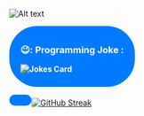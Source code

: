 ![Alt text](https://drive.google.com/uc?export=view&id=1RZOpE8M0nHUGEdjqMO64L6tll5g0Uu9W)

<!--
**oleksandr-kaledin/oleksandr-kaledin** is a ✨ _special_ ✨ repository because its `README.md` (this file) appears on your GitHub profile.

Here are some ideas to get you started:

- 🔭 I’m currently working on ...
- 🌱 I’m currently learning ...
- 👯 I’m looking to collaborate on ...
- 🤔 I’m looking for help with ...
- 💬 Ask me about ...
- 📫 How to reach me: ... 
- 😄 Pronouns: ...
- ⚡ Fun fact: ...

[I AM WORKING ON]
[LEARNING]
[MEDIUM]
[REACH ME]
[JOKE]
-->
<a href="mailto:your.email@example.com" style="display: inline-block; background-color: #007bff; color: #ffffff; padding: 10px 20px; border-radius: 50px; text-decoration: none; font-weight: bold;">

### 😉: Programming Joke :
<!-- Markdown -->
![Jokes Card](https://readme-jokes.vercel.app/api)

[![GitHub Streak](https://streak-stats.demolab.com?user=oleksandr-kaledin&border_radius=16&date_format=M%20j%5B%2C%20Y%5D&exclude_days=Sun%2CSat&ring=35764B&fire=35764B&background=212830&sideLabels=EBEBEB&dates=9198A2&excludeDaysLabel=EBEBEB00&currStreakLabel=EBEBEB&currStreakNum=FFFFFF&border=3D444E&sideNums=FFFFFF&stroke=3D444E)](https://git.io/streak-stats)
